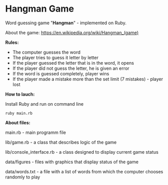 # Hangman Game

Word guessing game "**Hangman**" - implemented on Ruby. 

About the game: https://en.wikipedia.org/wiki/Hangman_(game)

**Rules:** 
- The computer guesses the word
- The player tries to guess it letter by letter
- If the player guessed the letter that is in the word, it opens
- If the player did not guess the letter, he is given an error
- If the word is guessed completely, player wins
- If the player made a mistake more than the set limit (7 mistakes) - player lost

**How to lauch:**

Install Ruby and run on command line

```
ruby main.rb
```

**About files:** 

main.rb - main programm file

lib/game.rb - a class that describes logic of the game

lib/console_interface.rb - a class designed to display current game status

data/figures - files with graphics that display status of the game

data/words.txt - a file with a list of words from which the computer chooses randomly to play
